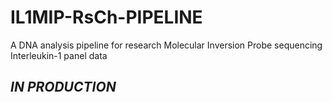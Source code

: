 # IL1MIP-RsCh-PIPELINE
A DNA analysis pipeline for research Molecular Inversion Probe sequencing Interleukin-1 panel data

## ***IN PRODUCTION***
